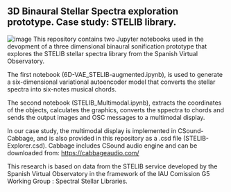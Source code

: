 ## 3D Binaural Stellar Spectra exploration prototype. Case study: STELIB library.
![image](https://github.com/AdrianGRiber/3D-Binaural-STELIB/assets/79482127/f59a2f54-a8ba-4edb-a31b-75a16024d7f3)
This repository contains two Jupyter notebooks used in the devopment of a three dimensional binaural sonification prototype that explores the STELIB stellar spectra library from the Spanish Virtual Observatory.

The first notebook (6D-VAE_STELIB-augmented.ipynb), is used to generate a six-dimensional variational autoencoder model that converts the stellar spectra into six-notes musical chords.

The second notebook (STELIB_Multimodal.ipynb), extracts the coordinates of the objects, calculates the graphics, converts the sppectra to chords and sends the output images and OSC messages to a multimodal display. 

In our case study, the multimodal display is implemented in CSound-Cabbage, and is also provided in this repository as a .csd file (STELIB-Explorer.csd).
Cabbage includes CSound audio engine and can be downloaded from: https://cabbageaudio.com/

This research is based on data from the STELIB service developed by the Spanish Virtual Observatory in the framework of the IAU Comission G5 Working Group : Spectral Stellar Libraries.

